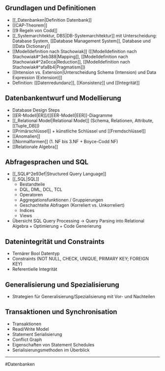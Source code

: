 ## Grundlagen und Definitionen

- [[_Datenbanken|Definition Datenbank]]
- [[CAP-Theorem]]
- [[9 Regeln von Codd]]
- [[_Systemarchitektur, DBS|DB-Systemarchitektur]] mit Unterscheidung: Database System, [[Database Management System]], Database und [[Data Dictionary]]
- [[Modelldefinition nach Stachowiak]] ([[Modelldefinition nach Stachowiak#^3eb388|Mapping]], [[Modelldefinition nach Stachowiak#^2a0cca|Reduction]], [[Modelldefinition nach Stachowiak#^afa8b4|Pragmatism]])
- [[Intension vs. Extension|Unterscheidung Schema (Intension) und Data Expression (Extension)]]
- Definition: [[Datenredundanz]], [[Konsistenz]] und [[Integrität]]

## Datenbankentwurf und Modellierung

- Database Design Steps
- [[ER-Modell|ER]]/[[EER-Modell|EER]]-Diagramme
- [[_Relational Model|Relational Model]] (Schema, Relationen, Attribute, [[Tuple_DB]])
- [[Primärschlüssel]] + künstliche Schlüssel und [[Fremdschlüssel]]
- [[Anomalien]]
- [[Normalformen]] (1. NF bis 3.NF + Boyce-Codd NF)
- [[Relationale Algebra]]

## Abfragesprachen und SQL

- [[_SQL#^2e93ef|Structured Query Language]]
- [[_SQL|SQL]]
  - Bestandteile
  - DQL, DML, DCL, TCL
  - Operatoren
  - Aggregationsfunktionen / Gruppierungen
  - Geschachtelte Abfragen (Korreliert vs. Unkorreliert)
  - Indices
  - Views
- Übersicht SQL Query Processing -> Query Parsing into Relational Algebra + Optimierung + Code Generierung

## Datenintegrität und Constraints

- Ternärer Bool Datentyp
- Constraints (NOT NULL, CHECK, UNIQUE, PRIMARY KEY; FOREIGN KEY)
- Referentielle Integrität

## Generalisierung und Spezialisierung

- Strategien für Generalisierung/Spezialisierung mit Vor- und Nachteilen

## Transaktionen und Synchronisation

- Transaktionen
- Read/Write Model
- Statement Serialisierung
- Conflict Graph
- Eigenschaften von Statement Schedules
- Serialisierungsmethoden im Überblick


___
#Datenbanken 